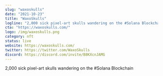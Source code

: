 ```yaml
---
slug: "waxoskulls"
date: "2021-10-23"
title: "WaxoSkulls"
logline: "2,000 sick pixel-art skulls wandering on the #Solana Blockchain"
cta: "https://waxoskulls.com/"
logo: /img/waxoskulls.png
category: nft
status: live
website: https://waxoskulls.com/
twitter: https://twitter.com/WaxoSkulls
discord: https://discord.com/invite/B8KXcnJAMG
---
```


2,000 sick pixel-art skulls wandering on the #Solana Blockchain
